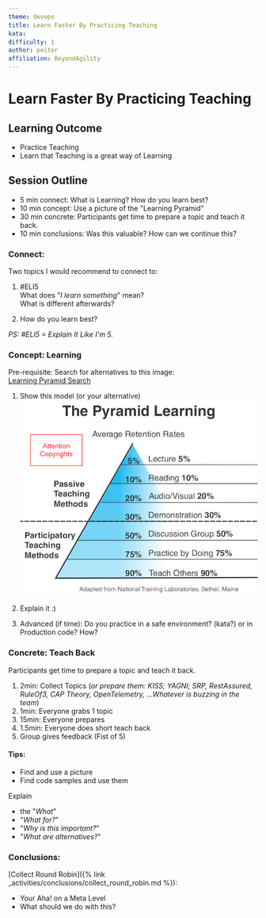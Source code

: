 ```yaml
---
theme: devops
title: Learn Faster By Practicing Teaching
kata: 
difficulty: 1
author: peitor
affiliation: BeyondAgility
---
```


# Learn Faster By Practicing Teaching

## Learning Outcome

 * Practice Teaching
 * Learn that Teaching is a great way of Learning

 
## Session Outline

* 5 min connect: What is Learning? How do you learn best?
* 10 min concept: Use a picture of the "Learning Pyramid"
* 30 min concrete: Participants get time to prepare a topic and teach it back.
* 10 min conclusions: Was this valuable? How can we continue this?

  
### Connect: 
Two topics I would recommend to connect to:
 
  1. #ELI5   
     What does "*I learn something*" mean?   
     What is different afterwards?  

  2. How do you learn best?  

*PS: #ELI5 = Explain It Like I'm 5.*

### Concept: Learning
Pre-requisite: Search for alternatives to this image:    
  [Learning Pyramid Search](https://www.ecosia.org/images?q=learning%20pyramid)  

1. Show this model (or your alternative)  
   ![Learning Pyramid](/assets/images/Learning-Pyramid-Training-Material.png)  

2. Explain it :)  
3. Advanced (if time): Do you practice in a safe environment? (kata?) or in Production code? 
    How?
  

### Concrete: Teach Back

  Participants get time to prepare a topic and teach it back.
  
1. 2min: Collect Topics (*or prepare them: KISS; YAGNI; SRP, RestAssured, RuleOf3, CAP Theory, OpenTelemetry, ...Whatever is buzzing in the team*)
2. 1min: Everyone grabs 1 topic 
3. 15min: Everyone prepares 
4. 1.5min: Everyone does short teach back 
5. Group gives feedback (Fist of 5) 
       
  
#### Tips:  
  * Find and use a picture
  * Find code samples and use them
    
    
Explain 
  * the "*What*"
  * "*What for?*"
  * "*Why is this important?*"
  * "*What are alternatives?*"


### Conclusions: 
[Collect Round Robin]({% link _activities/conclusions/collect_round_robin.md %}):

 * Your Aha! on a Meta Level  
 * What should we do with this?
  
